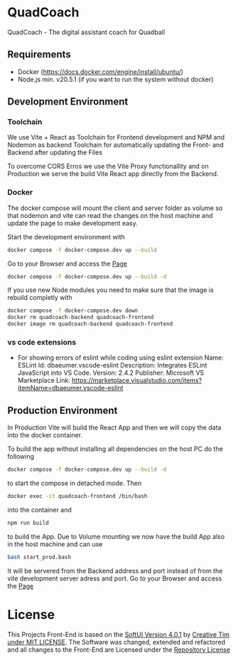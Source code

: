# QuadCoach

QuadCoach - The digital assistant coach for Quadball

## Requirements

- Docker (https://docs.docker.com/engine/install/ubuntu/)
- Node.js min. v20.5.1 (if you want to run the system without docker)

## Development Environment

### Toolchain

We use Vite + React as Toolchain for Frontend development and NPM and Nodemon as backend Toolchain for automatically updating the Front- and Backend after updating the Files

To overcome CORS Erros we use the Vite Proxy functionallity and on Production we serve the build Vite React app directly from the Backend.

### Docker

The docker compose will mount the client and server folder as volume so that nodemon and vite can read the changes on the host machine and update the page to make development easy.

Start the development environment with

```bash
docker compose -f docker-compose.dev up --build
```

Go to your Browser and access the [Page](http://localhost:5173)

```bash
docker compose -f docker-compose.dev up --build -d
```

If you use new Node modules you need to make sure that the image is rebuild completly with

```bash
docker compose -f docker-compose.dev down
docker rm quadcoach-backend quadcoach-frontend
docker image rm quadcoach-backend quadcoach-frontend
```

### vs code extensions

- For showing errors of eslint while coding using eslint extension
Name: ESLint
Id: dbaeumer.vscode-eslint
Description: Integrates ESLint JavaScript into VS Code.
Version: 2.4.2
Publisher: Microsoft
VS Marketplace Link: https://marketplace.visualstudio.com/items?itemName=dbaeumer.vscode-eslint

## Production Environment

In Production Vite will build the React App and then we will copy the data into the docker container.

To build the app without installing all dependencies on the host PC do the following

```bash
docker compose -f docker-compose.dev up --build -d
```

to start the compose in detached mode.
Then

```bash
docker exec -it quadcoach-frontend /bin/bash
```

into the container and

```bash
npm run build
```

to build the App. Due to Volume mounting we now have the build App also in the host machine and can use

```bash
bash start_prod.bash
```

It will be servered from the Backend address and port instead of from the vite development server adress and port.
Go to your Browser and access the [Page](http://localhost:3001)

# License

This Projects Front-End is based on the [SoftUI Version 4.0.1](https://github.com/creativetimofficial/soft-ui-dashboard-react/tree/4.0.1) by [Creative Tim under MIT LICENSE](./client/LICENSE-Creative-Tim.md). The Software was changed, extended and refactored and all changes to the Front-End are Licensed under the [Repository License](./LICENSE)
